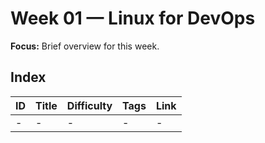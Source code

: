 # Week 01 — Linux for DevOps

**Focus:** Brief overview for this week.

## Index
| ID | Title | Difficulty | Tags | Link |
|---|---|---|---|---|
| - | - | - | - | - |

